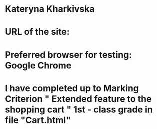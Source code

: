 # Kateryna Kharkivska
# URL of the site: 
# Preferred browser for testing: Google Chrome
# I have completed up to Marking Criterion " Extended feature to the shopping cart " 1st - class grade in file "Cart.html"
